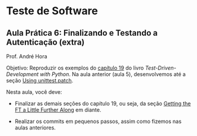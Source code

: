 # Teste de Software

## Aula Prática 6: Finalizando e Testando a Autenticação (extra)

Prof. André Hora

Objetivo: Reproduzir os exemplos do [capítulo 19](https://www.obeythetestinggoat.com/book/chapter_mocking.html) do livro *Test-Driven-Development with Python*.
Na aula anterior (aula 5), desenvolvemos até a seção [Using unittest.patch](https://www.obeythetestinggoat.com/book/chapter_mocking.html#_using_unittest_patch).

Nesta aula, você deve:

- Finalizar as demais seções do capítulo 19, ou seja, da seção [Getting the FT a Little Further Along](https://www.obeythetestinggoat.com/book/chapter_mocking.html#_getting_the_ft_a_little_further_along) em diante.

- Realizar os commits em pequenos passos, assim como fizemos nas aulas anteriores.
